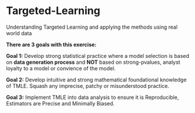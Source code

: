# Targeted-Learning
Understanding Targeted Learning and applying the methods using real world data

**There are 3 goals with this exercise:**

 **Goal 1:** Develop strong statistical practice where a model selection is based on **data generation process** and **NOT** based on strong-pvalues, analyst loyalty to a model or convience of the model. 
 
 **Goal 2:** Develop intuitive and strong mathematical foundational knowledge of TMLE. Squash any imprecise, patchy or misunderstood practice. 
 
 **Goal 3:** Implement TMLE into data analysis to ensure it is Reproducible, Estimators are Precise and Minimally Biased.
